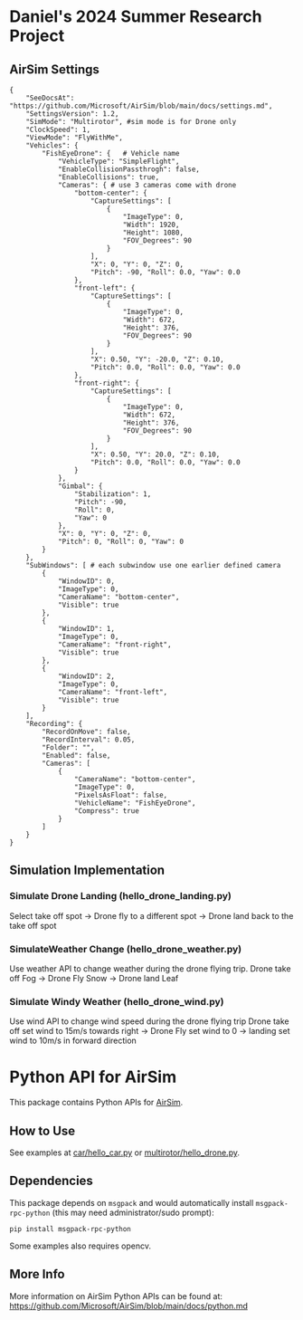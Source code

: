 # Daniel's 2024 Summer Research Project
## AirSim Settings
```
{
	"SeeDocsAt": "https://github.com/Microsoft/AirSim/blob/main/docs/settings.md",
	"SettingsVersion": 1.2,
	"SimMode": "Multirotor", #sim mode is for Drone only
	"ClockSpeed": 1,
	"ViewMode": "FlyWithMe",
	"Vehicles": {
		"FishEyeDrone": {   # Vehicle name
			"VehicleType": "SimpleFlight",
			"EnableCollisionPassthrogh": false,
			"EnableCollisions": true,
			"Cameras": { # use 3 cameras come with drone
				"bottom-center": {
					"CaptureSettings": [
						{
							"ImageType": 0,
							"Width": 1920,
							"Height": 1080,
							"FOV_Degrees": 90
						}
					],
					"X": 0, "Y": 0,	"Z": 0,
					"Pitch": -90, "Roll": 0.0, "Yaw": 0.0
				},
				"front-left": {
					"CaptureSettings": [
						{
							"ImageType": 0,
							"Width": 672,
							"Height": 376,
							"FOV_Degrees": 90
						}
					],
					"X": 0.50, "Y": -20.0, "Z": 0.10,
					"Pitch": 0.0, "Roll": 0.0, "Yaw": 0.0
				},
				"front-right": {
					"CaptureSettings": [
						{
							"ImageType": 0,
							"Width": 672,
							"Height": 376,
							"FOV_Degrees": 90
						}
					],
					"X": 0.50, "Y": 20.0, "Z": 0.10,
					"Pitch": 0.0, "Roll": 0.0, "Yaw": 0.0
				}
			},
			"Gimbal": {
				"Stabilization": 1,
				"Pitch": -90,
				"Roll": 0,
				"Yaw": 0
			},
			"X": 0, "Y": 0, "Z": 0,
			"Pitch": 0, "Roll": 0, "Yaw": 0
		}
	},
	"SubWindows": [ # each subwindow use one earlier defined camera
		{
			"WindowID": 0,
			"ImageType": 0,
			"CameraName": "bottom-center",
			"Visible": true
		},
		{
			"WindowID": 1,
			"ImageType": 0,
			"CameraName": "front-right",
			"Visible": true
		},
		{
			"WindowID": 2,
			"ImageType": 0,
			"CameraName": "front-left",
			"Visible": true
		}
	],
	"Recording": {
		"RecordOnMove": false,
		"RecordInterval": 0.05,
		"Folder": "",
		"Enabled": false,
		"Cameras": [
			{
				"CameraName": "bottom-center",
				"ImageType": 0,
				"PixelsAsFloat": false,
				"VehicleName": "FishEyeDrone",
				"Compress": true
			}
		]
	}
}

```

## Simulation Implementation

### Simulate Drone Landing (hello_drone_landing.py)
Select take off spot -> Drone fly to a different spot -> Drone land back to the take off spot

### SimulateWeather Change (hello_drone_weather.py)
Use weather API to change weather during the drone flying trip. 
Drone take off Fog -> Drone Fly Snow -> Drone land Leaf

### Simulate Windy Weather (hello_drone_wind.py)
Use wind API to change wind speed during the drone flying trip
Drone take off set wind to 15m/s towards right -> Drone Fly set wind to 0 -> landing set wind to 10m/s in forward direction



# Python API for AirSim

This package contains Python APIs for [AirSim](https://github.com/microsoft/airsim).

## How to Use
See examples at [car/hello_car.py](https://github.com/Microsoft/AirSim/blob/main/PythonClient/car/hello_car.py) or [multirotor/hello_drone.py](https://github.com/microsoft/AirSim/blob/main/PythonClient/multirotor/hello_drone.py).

## Dependencies
This package depends on `msgpack` and would automatically install `msgpack-rpc-python` (this may need administrator/sudo prompt):
```
pip install msgpack-rpc-python
```

Some examples also requires opencv.

## More Info

More information on AirSim Python APIs can be found at:
https://github.com/Microsoft/AirSim/blob/main/docs/python.md


